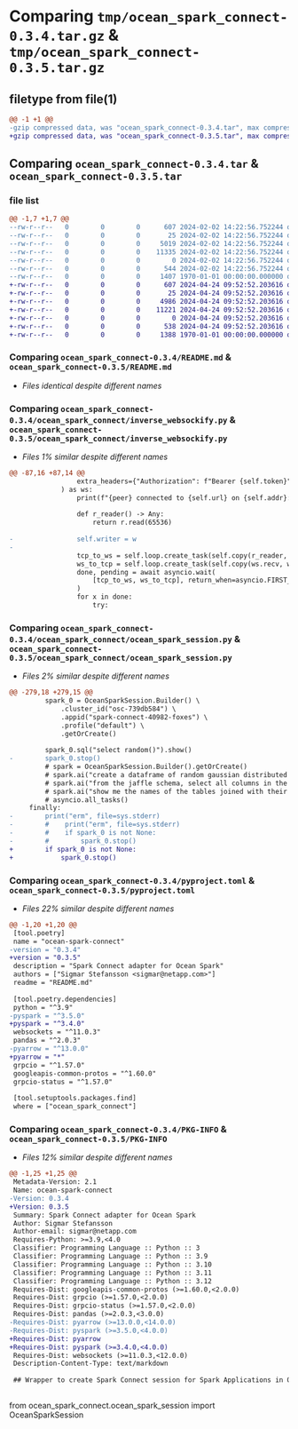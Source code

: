 # Comparing `tmp/ocean_spark_connect-0.3.4.tar.gz` & `tmp/ocean_spark_connect-0.3.5.tar.gz`

## filetype from file(1)

```diff
@@ -1 +1 @@
-gzip compressed data, was "ocean_spark_connect-0.3.4.tar", max compression
+gzip compressed data, was "ocean_spark_connect-0.3.5.tar", max compression
```

## Comparing `ocean_spark_connect-0.3.4.tar` & `ocean_spark_connect-0.3.5.tar`

### file list

```diff
@@ -1,7 +1,7 @@
--rw-r--r--   0        0        0      607 2024-02-02 14:22:56.752244 ocean_spark_connect-0.3.4/README.md
--rw-r--r--   0        0        0       25 2024-02-02 14:22:56.752244 ocean_spark_connect-0.3.4/ocean_spark_connect/__init__.py
--rw-r--r--   0        0        0     5019 2024-02-02 14:22:56.752244 ocean_spark_connect-0.3.4/ocean_spark_connect/inverse_websockify.py
--rw-r--r--   0        0        0    11335 2024-02-02 14:22:56.752244 ocean_spark_connect-0.3.4/ocean_spark_connect/ocean_spark_session.py
--rw-r--r--   0        0        0        0 2024-02-02 14:22:56.752244 ocean_spark_connect-0.3.4/ocean_spark_connect/py.typed
--rw-r--r--   0        0        0      544 2024-02-02 14:22:56.752244 ocean_spark_connect-0.3.4/pyproject.toml
--rw-r--r--   0        0        0     1407 1970-01-01 00:00:00.000000 ocean_spark_connect-0.3.4/PKG-INFO
+-rw-r--r--   0        0        0      607 2024-04-24 09:52:52.203616 ocean_spark_connect-0.3.5/README.md
+-rw-r--r--   0        0        0       25 2024-04-24 09:52:52.203616 ocean_spark_connect-0.3.5/ocean_spark_connect/__init__.py
+-rw-r--r--   0        0        0     4986 2024-04-24 09:52:52.203616 ocean_spark_connect-0.3.5/ocean_spark_connect/inverse_websockify.py
+-rw-r--r--   0        0        0    11221 2024-04-24 09:52:52.203616 ocean_spark_connect-0.3.5/ocean_spark_connect/ocean_spark_session.py
+-rw-r--r--   0        0        0        0 2024-04-24 09:52:52.203616 ocean_spark_connect-0.3.5/ocean_spark_connect/py.typed
+-rw-r--r--   0        0        0      538 2024-04-24 09:52:52.203616 ocean_spark_connect-0.3.5/pyproject.toml
+-rw-r--r--   0        0        0     1388 1970-01-01 00:00:00.000000 ocean_spark_connect-0.3.5/PKG-INFO
```

### Comparing `ocean_spark_connect-0.3.4/README.md` & `ocean_spark_connect-0.3.5/README.md`

 * *Files identical despite different names*

### Comparing `ocean_spark_connect-0.3.4/ocean_spark_connect/inverse_websockify.py` & `ocean_spark_connect-0.3.5/ocean_spark_connect/inverse_websockify.py`

 * *Files 1% similar despite different names*

```diff
@@ -87,16 +87,14 @@
                 extra_headers={"Authorization": f"Bearer {self.token}"},
             ) as ws:
                 print(f"{peer} connected to {self.url} on {self.addr}:{self.port}")
 
                 def r_reader() -> Any:
                     return r.read(65536)
 
-                self.writer = w
-
                 tcp_to_ws = self.loop.create_task(self.copy(r_reader, ws.send))
                 ws_to_tcp = self.loop.create_task(self.copy(ws.recv, w.write))
                 done, pending = await asyncio.wait(
                     [tcp_to_ws, ws_to_tcp], return_when=asyncio.FIRST_COMPLETED
                 )
                 for x in done:
                     try:
```

### Comparing `ocean_spark_connect-0.3.4/ocean_spark_connect/ocean_spark_session.py` & `ocean_spark_connect-0.3.5/ocean_spark_connect/ocean_spark_session.py`

 * *Files 2% similar despite different names*

```diff
@@ -279,18 +279,15 @@
         spark_0 = OceanSparkSession.Builder() \
             .cluster_id("osc-739db584") \
             .appid("spark-connect-40982-foxes") \
             .profile("default") \
             .getOrCreate()
 
         spark_0.sql("select random()").show()
-        spark_0.stop()
         # spark = OceanSparkSession.Builder().getOrCreate()
         # spark.ai("create a dataframe of random gaussian distributed numbers using pyspark. the length of the new dataframe should be 10000").show()
         # spark.ai("from the jaffle schema, select all columns in the customers table and generate a random gender").show()
         # spark.ai("show me the names of the tables joined with their column names in the jaffle schema").show()
         # asyncio.all_tasks()
     finally:
-        print("erm", file=sys.stderr)
-        #    print("erm", file=sys.stderr)
-        #    if spark_0 is not None:
-        #        spark_0.stop()
+        if spark_0 is not None:
+            spark_0.stop()
```

### Comparing `ocean_spark_connect-0.3.4/pyproject.toml` & `ocean_spark_connect-0.3.5/pyproject.toml`

 * *Files 22% similar despite different names*

```diff
@@ -1,20 +1,20 @@
 [tool.poetry]
 name = "ocean-spark-connect"
-version = "0.3.4"
+version = "0.3.5"
 description = "Spark Connect adapter for Ocean Spark"
 authors = ["Sigmar Stefansson <sigmar@netapp.com>"]
 readme = "README.md"
 
 [tool.poetry.dependencies]
 python = "^3.9"
-pyspark = "^3.5.0"
+pyspark = "^3.4.0"
 websockets = "^11.0.3"
 pandas = "^2.0.3"
-pyarrow = "^13.0.0"
+pyarrow = "*"
 grpcio = "^1.57.0"
 googleapis-common-protos = "^1.60.0"
 grpcio-status = "^1.57.0"
 
 [tool.setuptools.packages.find]
 where = ["ocean_spark_connect"]
```

### Comparing `ocean_spark_connect-0.3.4/PKG-INFO` & `ocean_spark_connect-0.3.5/PKG-INFO`

 * *Files 12% similar despite different names*

```diff
@@ -1,25 +1,25 @@
 Metadata-Version: 2.1
 Name: ocean-spark-connect
-Version: 0.3.4
+Version: 0.3.5
 Summary: Spark Connect adapter for Ocean Spark
 Author: Sigmar Stefansson
 Author-email: sigmar@netapp.com
 Requires-Python: >=3.9,<4.0
 Classifier: Programming Language :: Python :: 3
 Classifier: Programming Language :: Python :: 3.9
 Classifier: Programming Language :: Python :: 3.10
 Classifier: Programming Language :: Python :: 3.11
 Classifier: Programming Language :: Python :: 3.12
 Requires-Dist: googleapis-common-protos (>=1.60.0,<2.0.0)
 Requires-Dist: grpcio (>=1.57.0,<2.0.0)
 Requires-Dist: grpcio-status (>=1.57.0,<2.0.0)
 Requires-Dist: pandas (>=2.0.3,<3.0.0)
-Requires-Dist: pyarrow (>=13.0.0,<14.0.0)
-Requires-Dist: pyspark (>=3.5.0,<4.0.0)
+Requires-Dist: pyarrow
+Requires-Dist: pyspark (>=3.4.0,<4.0.0)
 Requires-Dist: websockets (>=11.0.3,<12.0.0)
 Description-Content-Type: text/markdown
 
 ## Wrapper to create Spark Connect session for Spark Applications in Ocean
 
 ```
 from ocean_spark_connect.ocean_spark_session import OceanSparkSession
```

